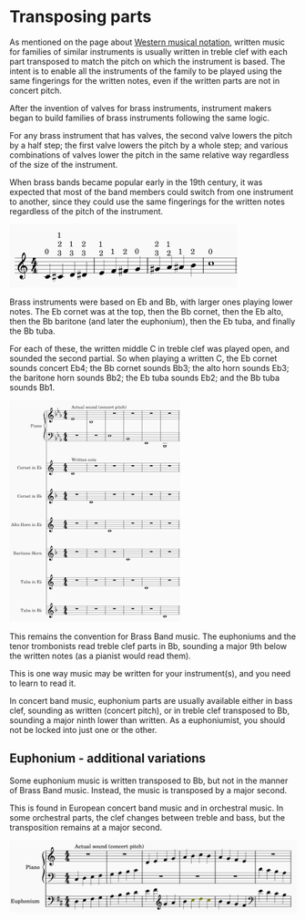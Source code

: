 # Transposing parts 

As mentioned on the page about [Western musical notation](music-notation.md), written music for families of similar instruments is usually written in treble clef with each part transposed to match the pitch on which the instrument is based. The intent is to enable all the instruments of the family to be played using the same fingerings for the written notes, even if the written parts are not in concert pitch. 

After the invention of valves for brass instruments, instrument makers began to build families of brass instruments following the same logic. 

For any brass instrument that has valves, the second valve lowers the pitch by a half step; the first valve lowers the pitch by a whole step; and various combinations of valves lower the pitch in the same relative way regardless of the size of the instrument. 

When brass bands became popular early in the 19th century, it was expected that most of the band members could switch from one instrument to another, since they could use the same fingerings for the written notes regardless of the pitch of the instrument. 

![](images/brass-fingerings.png)

Brass instruments were based on Eb and Bb, with larger ones playing lower notes. The Eb cornet was at the top, then the Bb cornet, then the Eb alto, then the Bb baritone (and later the euphonium), then the Eb tuba, and finally the Bb tuba. 

For each of these, the written middle C in treble clef was played open, and sounded the second partial. So when playing a written C, the Eb cornet sounds concert Eb4; the Bb cornet sounds Bb3; the alto horn sounds Eb3; the baritone horn sounds Bb2; the Eb tuba sounds Eb2; and the Bb tuba sounds Bb1.

![](images/brass-middle-c.png) 

This remains the convention for Brass Band music. The euphoniums and the tenor trombonists read treble clef parts in Bb, sounding a major 9th below the written notes (as a pianist would read them). 

This is one way music may be written for your instrument(s), and you need to learn to read it. 

In concert band music, euphonium parts are usually available either in bass clef, sounding as written (concert pitch), or in treble clef transposed to Bb, sounding a major ninth lower than written. As a euphoniumist, you should not be locked into just one or the other.

## Euphonium - additional variations 

Some euphonium music is written transposed to Bb, but not in the manner of Brass Band music. Instead, the music is transposed by a major second. 

This is found in European concert band music and in orchestral music. In some orchestral parts, the clef changes between treble and bass, but the transposition remains at a major second.

![](images/euphonium-bb-music-major-second.png)




